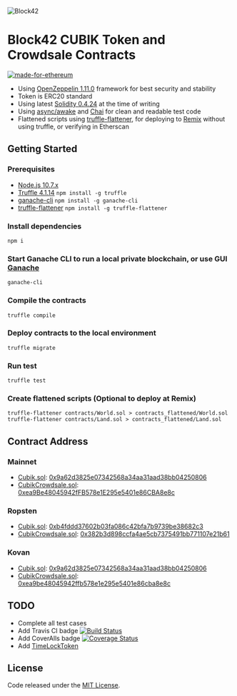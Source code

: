 ![Block42](http://assets.block42.world/images/icons/block42_logo_200.png)

# Block42 CUBIK Token and Crowdsale Contracts
[![made-for-ethereum](https://img.shields.io/badge/made_for-ethereum-454dc3.svg)](https://www.ethereum.org/)

- Using [OpenZeppelin 1.11.0](https://github.com/OpenZeppelin/openzeppelin-solidity) framework for best security and stability
- Token is ERC20 standard
- Using latest [Solidity 0.4.24](http://solidity.readthedocs.io/en/v0.4.24/) at the time of writing
- Using [async/awake](https://truffleframework.com/docs/getting_started/javascript-tests#using-async-await) and [Chai](http://www.chaijs.com/api/bdd/) for clean and readable test code
- Flattened scripts using [truffle-flattener](https://github.com/alcuadrado/truffle-flattener), for deploying to [Remix](http://remix.ethereum.org) without using truffle, or verifying in Etherscan

## Getting Started

### Prerequisites
- [Node.js 10.7.x](https://nodejs.org/en/download/current/)
- [Truffle 4.1.14](https://github.com/trufflesuite/truffle) `npm install -g truffle`
- [ganache-cli](https://github.com/trufflesuite/ganache-cli) `npm install -g ganache-cli`
- [truffle-flattener](https://www.npmjs.com/package/truffle-flattener) `npm install -g truffle-flattener`

### Install dependencies
`npm i`

### Start Ganache CLI to run a local private blockchain, or use GUI [Ganache](https://truffleframework.com/ganache)
`ganache-cli`

### Compile the contracts
`truffle compile`

### Deploy contracts to the local environment
`truffle migrate`

### Run test
`truffle test`

### Create flattened scripts (Optional to deploy at Remix)
```
truffle-flattener contracts/World.sol > contracts_flattened/World.sol
truffle-flattener contracts/Land.sol > contracts_flattened/Land.sol
```

## Contract Address
### Mainnet
- [Cubik.sol](contracts_flattened/Cubik.sol): [0x9a62d3825e07342568a34aa31aad38bb04250806](https://etherscan.io/address/0x9a62d3825e07342568a34aa31aad38bb04250806)
- [CubikCrowdsale.sol](contracts_flattened/CubikCrowdsale.sol): [0xea9Be48045942fFB578e1E295e5401e86CBA8e8c](https://etherscan.io/address/0xea9Be48045942fFB578e1E295e5401e86CBA8e8c)
### Ropsten
- [Cubik.sol](contracts_flattened/Cubik.sol): [0xb4fddd37602b03fa086c42bfa7b9739be38682c3](https://ropsten.etherscan.io/address/0xb4fddd37602b03fa086c42bfa7b9739be38682c3)
- [CubikCrowdsale.sol](contracts_flattened/CubikCrowdsale.sol): [0x382b3d898ccfa4ae5cb7375491bb771107e21b61](https://ropsten.etherscan.io/address/0x382b3d898ccfa4ae5cb7375491bb771107e21b61)
### Kovan
- [Cubik.sol](contracts_flattened/Cubik.sol): [0x9a62d3825e07342568a34aa31aad38bb04250806](https://kovan.etherscan.io/address/0x9a62d3825e07342568a34aa31aad38bb04250806)
- [CubikCrowdsale.sol](contracts_flattened/CubikCrowdsale.sol): [0xea9be48045942ffb578e1e295e5401e86cba8e8c](https://kovan.etherscan.io/address/0xea9be48045942ffb578e1e295e5401e86cba8e8c)

## TODO
- Complete all test cases
- Add Travis CI badge
[![Build Status](https://img.shields.io/travis/Block42World/cubik-contracts.svg?branch=master&style=flat-square)](https://travis-ci.org/Block42World/cubik-contracts)
- Add CoverAlls badge
[![Coverage Status](https://img.shields.io/coveralls/github/Block42World/cubik-contracts/master.svg?style=flat-square)](https://coveralls.io/github/Block42World/cubik-contracts?branch=master)
- Add [TimeLockToken](https://github.com/OpenZeppelin/openzeppelin-solidity/blob/master/contracts/token/ERC20/TokenTimelock.sol)

## License
Code released under the [MIT License](LICENSE).